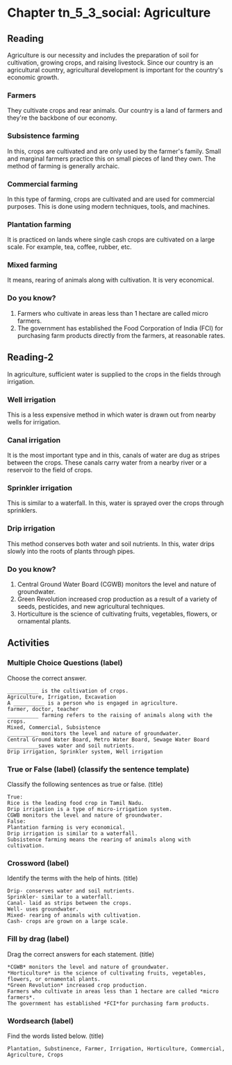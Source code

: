 # Chapter tn_5_3_social: Agriculture
## Reading
Agriculture is our necessity and includes the preparation of soil for cultivation, growing crops, and raising livestock. Since our country is an agricultural country, agricultural development is important for the country's economic growth.
### Farmers
They cultivate crops and rear animals. Our country is a land of farmers and they're the backbone of our economy.
### Subsistence farming
In this, crops are cultivated and are only used by the farmer's family. Small and marginal farmers practice this on small pieces of land they own. The method of farming is generally archaic.
### Commercial farming
In this type of farming, crops are cultivated and are used for commercial purposes. This is done using modern techniques, tools, and machines.
### Plantation farming
It is practiced on lands where single cash crops are cultivated on a large scale. For example, tea, coffee, rubber, etc.
### Mixed farming
It means, rearing of animals along with cultivation. It is very economical.
### Do you know?
1. Farmers who cultivate in areas less than 1 hectare are called micro farmers.
2. The government has established the Food Corporation of India (FCI) for purchasing farm products directly from the farmers, at reasonable rates.
## Reading-2
In agriculture, sufficient water is supplied to the crops in the fields through irrigation.
### Well irrigation
This is a less expensive method in which water is drawn out from nearby wells for irrigation.
### Canal irrigation
It is the most important type and in this, canals of water are dug as stripes between the crops. These canals carry water from a nearby river or a reservoir to the field of crops.
### Sprinkler irrigation
This is similar to a waterfall. In this, water is sprayed over the crops through sprinklers.
### Drip irrigation
This method conserves both water and soil nutrients. In this, water drips slowly into the
roots of plants through pipes.
### Do you know?
1. Central Ground Water Board (CGWB) monitors the level and nature of groundwater.
2. Green Revolution increased crop production as a result of a variety of seeds, pesticides, and new agricultural techniques.
3. Horticulture is the science of cultivating fruits, vegetables, flowers, or ornamental plants.
## Activities
### Multiple Choice Questions (label)
Choose the correct answer.
```
__________ is the cultivation of crops.
Agriculture, Irrigation, Excavation
A __________ is a person who is engaged in agriculture.
farmer, doctor, teacher
__________ farming refers to the raising of animals along with the crops.
Mixed, Commercial, Subsistence
__________ monitors the level and nature of groundwater.
Central Ground Water Board, Metro Water Board, Sewage Water Board
__________saves water and soil nutrients.
Drip irrigation, Sprinkler system, Well irrigation
```
### True or False (label) (classify the sentence template)
Classify the following sentences as true or false. (title)
```
True:
Rice is the leading food crop in Tamil Nadu.
Drip irrigation is a type of micro-irrigation system.
CGWB monitors the level and nature of groundwater.
False:
Plantation farming is very economical.
Drip irrigation is similar to a waterfall.
Subsistence farming means the rearing of animals along with cultivation.
```
### Crossword (label)
Identify the terms with the help of hints. (title)
```
Drip- conserves water and soil nutrients.
Sprinkler- similar to a waterfall.
Canal- laid as strips between the crops.
Well- uses groundwater.
Mixed- rearing of animals with cultivation.
Cash- crops are grown on a large scale.
```
### Fill by drag (label)
Drag the correct answers for each statement. (title)
```
*CGWB* monitors the level and nature of groundwater.
*Horticulture* is the science of cultivating fruits, vegetables, flowers, or ornamental plants.
*Green Revolution* increased crop production.
Farmers who cultivate in areas less than 1 hectare are called *micro farmers*.
The government has established *FCI*for purchasing farm products.
```
### Wordsearch (label)
Find the words listed below. (title)
```
Plantation, Substinence, Farmer, Irrigation, Horticulture, Commercial, Agriculture, Crops
```

